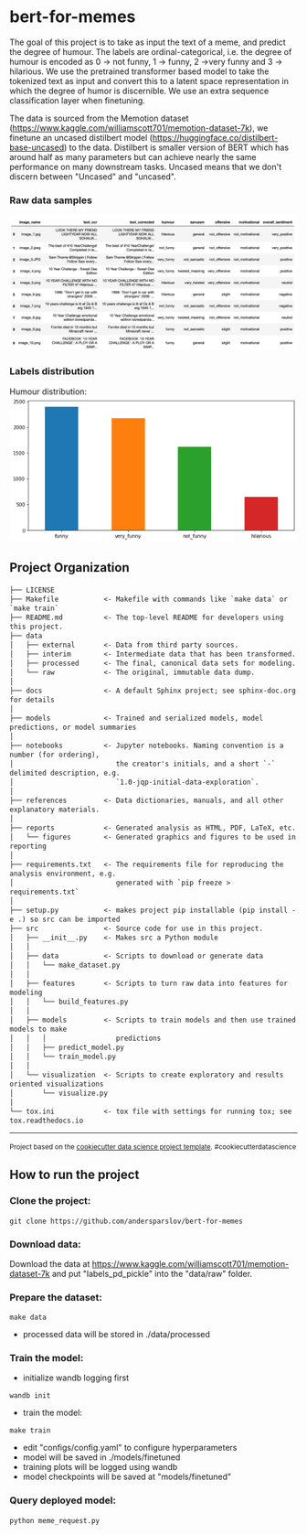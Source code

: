 bert-for-memes
==============================

The goal of this project is to take as input the text of a meme, and predict the degree of humour. The labels are ordinal-categorical, i.e. the degree of humour is encoded as 0 -> not funny, 1 -> funny, 2 ->very funny and 3 -> hilarious. We use the pretrained transformer based model to take the tokenized text as input and convert this to a latent space representation in which the degree of humor is discernible. We use an extra sequence classification layer when finetuning.

The data is sourced from the Memotion dataset (https://www.kaggle.com/williamscott701/memotion-dataset-7k), we finetune an uncased distilbert model  (https://huggingface.co/distilbert-base-uncased) to the data. Distilbert is smaller version of BERT which has around half as many parameters but can achieve nearly the same performance on many downstream tasks. Uncased means that we don't discern between "Uncased" and "uncased".


### Raw data samples
![DataScreenshot](reports/figures/raw_data_screenshot.png?raw=true "Data screenshot")

### Labels distribution
Humour distribution:
![Figure1](reports/figures/humour_distribution.png?raw=true "Humour distribution")

Project Organization
------------

    ├── LICENSE
    ├── Makefile           <- Makefile with commands like `make data` or `make train`
    ├── README.md          <- The top-level README for developers using this project.
    ├── data
    │   ├── external       <- Data from third party sources.
    │   ├── interim        <- Intermediate data that has been transformed.
    │   ├── processed      <- The final, canonical data sets for modeling.
    │   └── raw            <- The original, immutable data dump.
    │
    ├── docs               <- A default Sphinx project; see sphinx-doc.org for details
    │
    ├── models             <- Trained and serialized models, model predictions, or model summaries
    │
    ├── notebooks          <- Jupyter notebooks. Naming convention is a number (for ordering),
    │                         the creator's initials, and a short `-` delimited description, e.g.
    │                         `1.0-jqp-initial-data-exploration`.
    │
    ├── references         <- Data dictionaries, manuals, and all other explanatory materials.
    │
    ├── reports            <- Generated analysis as HTML, PDF, LaTeX, etc.
    │   └── figures        <- Generated graphics and figures to be used in reporting
    │
    ├── requirements.txt   <- The requirements file for reproducing the analysis environment, e.g.
    │                         generated with `pip freeze > requirements.txt`
    │
    ├── setup.py           <- makes project pip installable (pip install -e .) so src can be imported
    ├── src                <- Source code for use in this project.
    │   ├── __init__.py    <- Makes src a Python module
    │   │
    │   ├── data           <- Scripts to download or generate data
    │   │   └── make_dataset.py
    │   │
    │   ├── features       <- Scripts to turn raw data into features for modeling
    │   │   └── build_features.py
    │   │
    │   ├── models         <- Scripts to train models and then use trained models to make
    │   │   │                 predictions
    │   │   ├── predict_model.py
    │   │   └── train_model.py
    │   │
    │   └── visualization  <- Scripts to create exploratory and results oriented visualizations
    │       └── visualize.py
    │
    └── tox.ini            <- tox file with settings for running tox; see tox.readthedocs.io


--------

<p><small>Project based on the <a target="_blank" href="https://drivendata.github.io/cookiecutter-data-science/">cookiecutter data science project template</a>. #cookiecutterdatascience</small></p>

## How to run the project
### Clone the project:
```
git clone https://github.com/andersparslov/bert-for-memes
```
### Download data:
Download the data at https://www.kaggle.com/williamscott701/memotion-dataset-7k and put "labels_pd_pickle" into the "data/raw" folder.
### Prepare the dataset:
```
make data
```
- processed data will be stored in ./data/processed
### Train the model:
- initialize wandb logging first
```
wandb init
```
- train the model:
```
make train
```
- edit "configs/config.yaml" to configure hyperparameters
- model will be saved in ./models/finetuned
- training plots will be logged using wandb
- model checkpoints will be saved at "models/finetuned"
### Query deployed model:
```
python meme_request.py
```